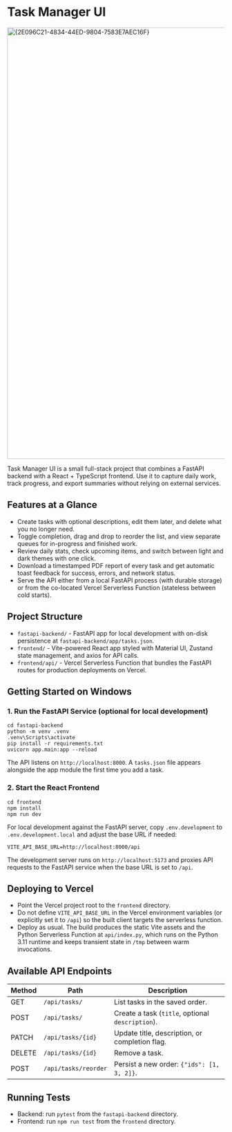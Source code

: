 # Task Manager UI
<img width="1000" height="1000" alt="{2E096C21-4834-44ED-9804-7583E7AEC16F}" src="https://github.com/user-attachments/assets/159b13d4-716b-45c6-ae37-d6de99c83eac" />

Task Manager UI is a small full-stack project that combines a FastAPI backend with a React + TypeScript frontend. Use it to capture daily work, track progress, and export summaries without relying on external services.

## Features at a Glance
- Create tasks with optional descriptions, edit them later, and delete what you no longer need.
- Toggle completion, drag and drop to reorder the list, and view separate queues for in-progress and finished work.
- Review daily stats, check upcoming items, and switch between light and dark themes with one click.
- Download a timestamped PDF report of every task and get automatic toast feedback for success, errors, and network status.
- Serve the API either from a local FastAPI process (with durable storage) or from the co-located Vercel Serverless Function (stateless between cold starts).

## Project Structure
- `fastapi-backend/` - FastAPI app for local development with on-disk persistence at `fastapi-backend/app/tasks.json`.
- `frontend/` - Vite-powered React app styled with Material UI, Zustand state management, and axios for API calls.
- `frontend/api/` - Vercel Serverless Function that bundles the FastAPI routes for production deployments on Vercel.

## Getting Started on Windows
### 1. Run the FastAPI Service (optional for local development)
```
cd fastapi-backend
python -m venv .venv
.venv\Scripts\activate
pip install -r requirements.txt
uvicorn app.main:app --reload
```
The API listens on `http://localhost:8000`. A `tasks.json` file appears alongside the app module the first time you add a task.

### 2. Start the React Frontend
```
cd frontend
npm install
npm run dev
```
For local development against the FastAPI server, copy `.env.development` to `.env.development.local` and adjust the base URL if needed:
```
VITE_API_BASE_URL=http://localhost:8000/api
```
The development server runs on `http://localhost:5173` and proxies API requests to the FastAPI service when the base URL is set to `/api`.

## Deploying to Vercel
- Point the Vercel project root to the `frontend` directory.
- Do not define `VITE_API_BASE_URL` in the Vercel environment variables (or explicitly set it to `/api`) so the built client targets the serverless function.
- Deploy as usual. The build produces the static Vite assets and the Python Serverless Function at `api/index.py`, which runs on the Python 3.11 runtime and keeps transient state in `/tmp` between warm invocations.

## Available API Endpoints
| Method | Path | Description |
| ------ | ---- | ----------- |
| GET | `/api/tasks/` | List tasks in the saved order. |
| POST | `/api/tasks/` | Create a task (`title`, optional `description`). |
| PATCH | `/api/tasks/{id}` | Update title, description, or completion flag. |
| DELETE | `/api/tasks/{id}` | Remove a task. |
| POST | `/api/tasks/reorder` | Persist a new order: `{"ids": [1, 3, 2]}`. |

## Running Tests
- Backend: run `pytest` from the `fastapi-backend` directory.
- Frontend: run `npm run test` from the `frontend` directory.
